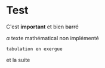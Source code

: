 # Test 

C'est **important** et bien ~~barré~~

$\alpha$ texte mathématical non implémenté

    tabulation en exergue
et la suite


